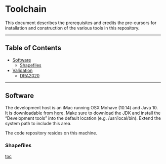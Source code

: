 # Toolchain

This document describes the prerequisites and credits the pre-cursors for installation and construction of the various tools in this repository.


***
## Table of Contents <a id="table-of-contents"></a>

  * [Software](#software)
    * [Shapefiles](#shapefiles)
  * [Validation](#validation)
    * [DRA2020](#DRA2020)


***
## Software <a id="software"/>
The development host is an iMac running OSX Mohave (10.14) and Java 10. It is downloadable from [here](https://www.oracle.com/technetwork/java/javase/downloads/java-archive-javase10-4425482.html). Make sure to download the JDK and install the “Development tools” into the default location (e.g. /usr/local/bin). Extend the system path to include this area.

The code repository resides on this machine.

### Shapefiles <a id="shapefiles"></a>
[toc](#table-of-contents)
